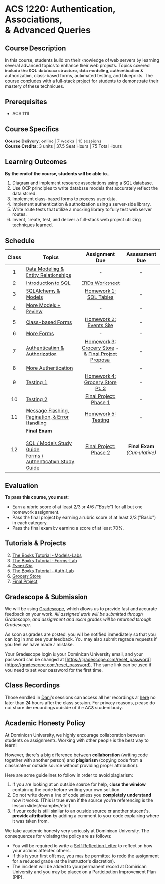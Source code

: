 # ACS 1220: Authentication, Associations, <br>& Advanced Queries

## Course Description

In this course, students build on their knowledge of web servers by learning several advanced topics to enhance their web projects. Topics covered include the SQL database structure, data modeling, authentication & authorization, class-based forms, automated testing, and blueprints. The course concludes with a full-stack project for students to demonstrate their mastery of these techniques.


## Prerequisites

- ACS 1111

## Course Specifics

**Course Delivery**: online | 7 weeks | 13 sessions<br>
**Course Credits**: 3 units | 37.5 Seat Hours | 75 Total Hours

## Learning Outcomes

**By the end of the course, students will be able to**&hellip;

1. Diagram and implement resource associations using a SQL database.
1. Use OOP principles to write database models that accurately reflect the data stored.
1. Implement class-based forms to process user data.
1. Implement authentication & authorization using a server-side library.
1. Write route tests that utilize a mocking library to fully test web server routes.
1. Invent, create, test, and deliver a full-stack web project utilizing techniques learned.


## Schedule

<!-- View our [Course Tracker](https://docs.google.com/spreadsheets/d/1Y-iGhilADMht320FgKmhV3aNg4deWiixEp-bZXVU8gM/edit#gid=876739297) -->

| Class | Topics | Assignment Due | Assessment Due |
| :---: | ------ | :-------------: | :-------------: |
|   1   | [Data Modeling & Entity Relationships](https://docs.google.com/presentation/d/1gw8Odctmm6LUdX0tMYJ4aEdo4RzuQP9bmpAKp7_Ql_M/edit?usp=sharing) | - | - |
|   2   | [Introduction to SQL](https://docs.google.com/presentation/d/1WFSkVLTH66zw54CJ0WfH1qvPEzggQis4XuYEu37DCsA/edit?usp=sharing) | [ERDs Worksheet](https://www.gradescope.com/) |
|   3   | [SQLAlchemy & Models](https://docs.google.com/presentation/d/11gMgrQmAqDifOoUbYklgRLYNdxun5CvMGI80btMznIE/edit?usp=sharing) | [Homework 1: SQL Tables](Assignments/sql-tables.md) | - |
|   4   | [More Models + Review](https://docs.google.com/presentation/d/1RrtCABGaCX0AV5-0icq5GZhPocV74E9tZ66qlqzPNB8/edit?usp=sharing) | - | - |
|   5   | [Class-based Forms](https://docs.google.com/presentation/d/1wY1xBkXPtYB7S8Bux6yZIf_bT1i1z4jaNnVsuOEm7hU/edit?usp=sharing) | [Homework 2: Events Site](Assignments/events-site.md) | - | 
|   6   | [More Forms](https://docs.google.com/presentation/d/1IhURwt52TGpAlut28L6S9tNALmvplh1SCFq31dqqvms/edit?usp=sharing) | - | - |
|   7   | [Authentication & Authorization](https://docs.google.com/presentation/d/1abPpkG9iXr7LurkiuNIZRb5O7qnMqzCuB-KUXpTaft0/edit?usp=sharing) | [Homework 3: Grocery Store](Assignments/grocery-store.md) -<br> & [Final Project Proposal](https://www.gradescope.com/) | - |
|   8   | [More Authentication](https://docs.google.com/presentation/d/1iEvYltYw6PX59jgKjdg31l99s3DSz_vOn2Rna9yu_zs/edit?usp=sharing) | - | - |
|   9   | [Testing 1](https://docs.google.com/presentation/d/154vOhULkWwbZhGND92WjKE2ZAkL3Jlt8sF_3FO-UCAA/edit?usp=sharing) | [Homework 4: Grocery Store Pt. 2](Assignments/grocery-store-part-2.md) | - |
|  10   | [Testing 2](https://docs.google.com/presentation/d/1ZJ-g82guuwzoH577oHVdJScFT9nZwfZ6cPd3IQBc8ZY/edit?usp=sharing) | [Final Project: Phase 1](Assignments/final-project.md) | - |
|  11   | [Message Flashing, Pagination, & Error Handling](https://docs.google.com/presentation/d/19Kr3LHULkpKCuSow1cPNtjijGjaKJKiRsn7_ajhLMq4/edit?usp=sharing) | [Homework 5: Testing](Assignments/testing.md) | - |
|  12   | **Final Exam** <br><br> [SQL / Models Study Guide](Assessments/quiz-1-study-guide.md) <br>[Forms / Authentication Study Guide](Assessments/quiz-2-study-guide.md) | [Final Project: Phase 2](Assignments/final-project.md) | **Final Exam** <br>_(Cumulative)_ |

<!-- |  12   | [Deployment](https://docs.google.com/presentation/d/1hUCFcXzie9qzdTFU7msRQChpZnetRcLMwCsAibMhRrg/edit?usp=sharing) | - | - | -->

## Evaluation

**To pass this course, you must**:

- Earn a rubric score of at least 2/3 or 4/6 _("Basic")_ for all but one homework assignment.
- Pass the final project by earning a rubric score of at least 2/3 ("Basic") in each category.
- Pass the final exam by earning a score of at least 70%.

## Tutorials & Projects

2. [The Books Tutorial - Models-Labs](https://github.com/Tech-at-DU/ACS-1220-Models-Lab)
3. [The Books Tutorial - Forms-Lab](https://github.com/Tech-at-DU/ACS-1220-Forms-Lab)
4. [Event Site](https://github.com/Tech-at-DU/ACS-1220-Authentication-and-Associations/blob/master/Assignments/events-site.md) 
5. [The Books Tutorial - Auth-Lab](https://github.com/Tech-at-DU/ACS-1220-Auth-Lab)
6. [Grocery Store](https://github.com/Tech-at-DU/ACS-1220-Authentication-and-Associations/blob/master/Assignments/grocery-store-part-2.md)
7. [Final Project](https://github.com/Tech-at-DU/ACS-1220-Authentication-and-Associations/blob/master/Assignments/final-project.md)

## Gradescope & Submission

We will be using [Gradescope](https://www.gradescope.com), which allows us to provide fast and accurate feedback on your work. *All assigned work will be submitted through Gradescope, and assignment and exam grades will be returned through Gradescope.*

As soon as grades are posted, you will be notified immediately so that you can log in and see your feedback. You may also submit regrade requests if you feel we have made a mistake.

Your Gradescope login is your Dominican University email, and your password can be changed at [https://gradescope.com/reset_password](https://gradescope.com/reset_password). The same link can be used if you need to set your password for the first time.

## Class Recordings

Those enrolled in [Dani](https://github.com/droxey)'s sessions can access all her recordings at [here](https://bit.ly/droxey-vids) no later than 24 hours after the class session. For privacy reasons, please do not share the recordings outside of the ACS student body.

## Academic Honesty Policy

At Dominican University, we highly encourage collaboration between students on assignments. Working with other people is the best way to learn!

However, there's a big difference between **collaboration** (writing code together with another person) and **plagiarism** (copying code from a classmate or outside source without providing proper attribution).

Here are some guidelines to follow in order to avoid plagiarism:

1. If you are looking at an outside source for help, **close the window** containing the code before writing your own solution.
1. Do not write down a line of code unless you **completely understand** how it works. (This is true even if the source you're referencing is the lesson slides/examples/etc!)
1. If your code is still similar to an outside source or another student's, **provide attribution** by adding a comment to your code explaining where it was taken from.

We take academic honesty very seriously at Dominican University. The consequences for violating the policy are as follows:

- You will be required to write a [Self-Reflection Letter](https://docs.google.com/document/d/140_PHfDh7gu33OZI_caxEtvNzAlAepjnGcbQcXZ-MRo/edit?usp=sharing) to reflect on how your actions affected others.
- If this is your first offense, you may be permitted to redo the assignment for a reduced grade (at the instructor's discretion).
- The incident will be added to your permanent record at Dominican University and you may be placed on a Participation Improvement Plan (PIP).
